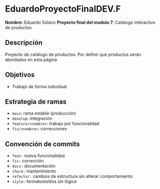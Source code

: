 # EduardoProyectoFinalDEV.F

**Nombre:** Eduardo Solano
**Proyecto final del modulo 7**: Catálogo interactivo de productos

## Descripción
Proyecto de catálogo de productos. Por definir que productos serán abordados en esta página

## Objetivos
- Trabajo de forma individual


## Estrategia de ramas
- `main`: rama estable (producción)  
- `develop`: integración  
- `feature/<nombre>`: trabajo por funcionalidad  
- `fix/<nombre>`: correcciones  


## Convención de commits
- `feat:` nueva funcionalidad  
- `fix:` corrección  
- `docs:` documentación  
- `chore:` mantenimiento  
- `refactor:` cambios de estructura sin alterar comportamiento  
- `style:` formato/estilos sin lógica
